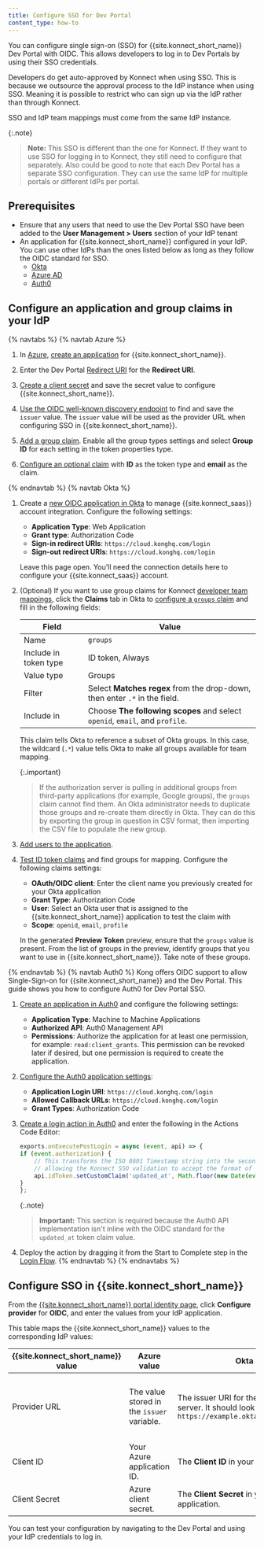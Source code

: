 ```yaml
---
title: Configure SSO for Dev Portal
content_type: how-to
---
```


You can configure single sign-on (SSO) for {{site.konnect_short_name}} Dev Portal with OIDC. This allows developers to log in to Dev Portals by using their SSO credentials. 

Developers do get auto-approved by Konnect when using SSO. This is because we outsource the approval process to the IdP instance when using SSO. Meaning it is possible to restrict who can sign up via the IdP rather than through Konnect.

SSO and IdP team mappings must come from the same IdP instance.

{:.note}
> **Note:** This SSO is different than the one for Konnect. If they want to use SSO for logging in to Konnect, they still need to configure that separately. Also could be good to note that each Dev Portal has a separate SSO configuration. They can use the same IdP for multiple portals or different IdPs per portal.

## Prerequisites

* Ensure that any users that need to use the Dev Portal SSO have been added to the **User Management > Users** section of your IdP tenant
* An application for {{site.konnect_short_name}} configured in your IdP. You can use other IdPs than the ones listed below as long as they follow the OIDC standard for SSO.
    * [Okta](https://help.okta.com/en-us/content/topics/apps/apps_app_integration_wizard.htm)
    * [Azure AD](https://learn.microsoft.com/graph/toolkit/get-started/add-aad-app-registration)
    * [Auth0](https://auth0.com/docs/get-started/auth0-overview/create-applications)


## Configure an application and group claims in your IdP
{% navtabs %}
{% navtab Azure %}

1. In [Azure](https://portal.azure.com/), [create an application](https://learn.microsoft.com/en-us/entra/identity-platform/quickstart-register-app?tabs=certificate) for {{site.konnect_short_name}}. 

1. Enter the Dev Portal [Redirect URI](/konnect/dev-portal/access/) for the **Redirect URI**. 

1. [Create a client secret](https://learn.microsoft.com/en-us/entra/identity-platform/quickstart-register-app?tabs=client-secret) and save the secret value to configure {{site.konnect_short_name}}.

1. [Use the OIDC well-known discovery endpoint](https://learn.microsoft.com/en-us/azure/active-directory-b2c/secure-api-management?tabs=app-reg-ga#get-a-token-issuer-endpoint) to find and save the `issuer` value. 
    The `issuer` value will be used as the provider URL when configuring SSO in {{site.konnect_short_name}}.

1. [Add a group claim](https://learn.microsoft.com/en-us/entra/identity-platform/optional-claims?tabs=appui#configure-groups-optional-claims). Enable all the group types settings and select **Group ID** for each setting in the token properties type.

1. [Configure an optional claim](https://learn.microsoft.com/en-us/entra/identity-platform/optional-claims?tabs=appui#configure-optional-claims-in-your-application) with **ID** as the token type and **email** as the claim.

{% endnavtab %}
{% navtab Okta %}

1. Create a [new OIDC application in Okta](https://help.okta.com/oie/en-us/content/topics/apps/apps_app_integration_wizard_oidc.htm) to manage {{site.konnect_saas}} account integration. Configure the following settings:
    * **Application Type**: Web Application
    * **Grant type**: Authorization Code
    * **Sign-in redirect URIs**: `https://cloud.konghq.com/login`
    * **Sign-out redirect URIs**: `https://cloud.konghq.com/login`

    Leave this page open. You'll need the connection details here to configure your {{site.konnect_saas}} account.

1. (Optional) If you want to use group claims for Konnect [developer team mappings](/konnect/dev-portal/access-and-approval/add-teams/), click the **Claims** tab in Okta to [configure a `groups` claim](https://developer.okta.com/docs/guides/customize-tokens-groups-claim/main/#add-a-groups-claim-for-a-custom-authorization-server) and fill in the following fields:

    Field | Value
    ---|---
    Name | `groups`
    Include in token type | ID token, Always
    Value type | Groups
    Filter | Select **Matches regex** from the drop-down, then enter `.*` in the field.
    Include in | Choose **The following scopes** and select `openid`, `email`, and `profile`. 

    This claim tells Okta to reference a subset of Okta groups.
    In this case, the wildcard (`.*`) value tells Okta to make all groups
    available for team mapping.

    {:.important}
    > If the authorization server is pulling in additional groups from
    third-party applications (for example, Google groups), the `groups` claim
    cannot find them. An Okta administrator needs to duplicate those groups and
    re-create them directly in Okta. They can do this by exporting the group in
    question in CSV format, then importing the CSV file to populate the new group.

1. [Add users to the application](https://help.okta.com/en-us/content/topics/users-groups-profiles/usgp-assign-apps.htm).

1. [Test ID token claims](https://developer.okta.com/docs/guides/customize-authz-server/main/#create-claims) and find groups for mapping. Configure the following claims settings:
    * **OAuth/OIDC client**: Enter the client name you previously created for your Okta application
    * **Grant Type**: Authorization Code
    * **User**: Select an Okta user that is assigned to the {{site.konnect_short_name}} application to test the claim with
    * **Scope**: `openid`, `email`, `profile`

    In the generated **Preview Token** preview, ensure that the `groups` value is present. From the list of groups in the preview, identify groups that you want to use in {{site.konnect_short_name}}. Take note of these groups.

{% endnavtab %}
{% navtab Auth0 %}
Kong offers OIDC support to allow Single-Sign-on for {{site.konnect_short_name}} and the Dev Portal. This guide shows you how to configure Auth0 for Dev Portal SSO.

1. [Create an application in Auth0](https://auth0.com/docs/get-started/auth0-overview/create-applications/machine-to-machine-apps) and configure the following settings:
    * **Application Type**: Machine to Machine Applications
    * **Authorized API**: Auth0 Management API
    * **Permissions**: Authorize the application for at least one permission, for example: `read:client_grants`. 
    This permission can be revoked later if desired, but one permission is required to create the application.

1. [Configure the Auth0 application settings](https://auth0.com/docs/get-started/applications/application-settings):
    * **Application Login URI**: `https://cloud.konghq.com/login`
    * **Allowed Callback URLs**: `https://cloud.konghq.com/login`
    * **Grant Types**: Authorization Code

1. [Create a login action in Auth0](https://auth0.com/docs/customize/actions/write-your-first-action#create-an-action) and enter the following in the Actions Code Editor:
    
    ```js
    exports.onExecutePostLogin = async (event, api) => {
    if (event.authorization) {
        // This transforms the ISO 8601 Timestamp string into the seconds integer representation that is expected for the OIDC standard,
        // allowing the Konnect SSO validation to accept the format of the `updated_at` property when parsing the token claim.
        api.idToken.setCustomClaim('updated_at', Math.floor(new Date(event.user.updated_at).getTime()/1000))
    }
    };
    ```

   {:.note}
   > **Important:** This section is required because the Auth0 API implementation isn't inline with the OIDC standard for the `updated_at` token claim value.

1. Deploy the action by dragging it from the Start to Complete step in the [Login Flow](https://auth0.com/docs/customize/actions/flows-and-triggers/login-flow).
{% endnavtab %}
{% endnavtabs %}

## Configure SSO in {{site.konnect_short_name}}

From the [{{site.konnect_short_name}} portal identity page](https://cloud.konghq.com/portal/portal-settings#identity), click **Configure provider** for **OIDC**, and enter the values from your IdP application.

This table maps the {{site.konnect_short_name}} values to the corresponding IdP values:

| {{site.konnect_short_name}} value      | Azure value | Okta value | Auth0 value |
| ----------- | ----------- | ----------- | ----------- |
| Provider URL      | The value stored in the `issuer` variable. | The issuer URI for the authorization server. It should look something like this: `https://example.okta.com/oauth2/default` | Your Auth0 tenant's **Domain** with a leading `https://` and trailing slash `/`, e.g., `https://<your-tenant>.<region>.auth0.com/` |
| Client ID   | Your Azure application ID.        | The **Client ID** in your Okta application. | Your Auth0 application's **Client ID** value. |
| Client Secret | Azure client secret.| The **Client Secret** in your Okta application. | Your Auth0 application's **Client Secret** value. |

You can test your configuration by navigating to the Dev Portal and using your IdP credentials to log in. 